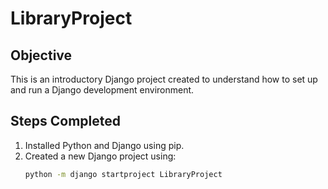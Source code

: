 # LibraryProject

## Objective
This is an introductory Django project created to understand how to set up and run a Django development environment.

## Steps Completed
1. Installed Python and Django using pip.
2. Created a new Django project using:
   ```bash
   python -m django startproject LibraryProject
